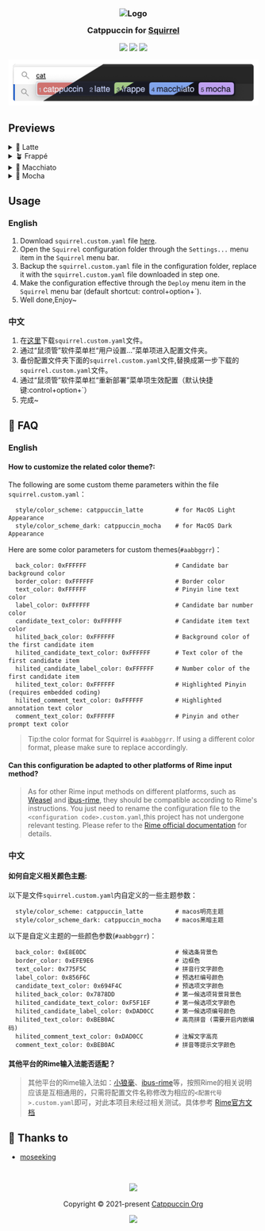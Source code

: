 <h3 align="center">
	<img src="https://raw.githubusercontent.com/catppuccin/catppuccin/main/assets/logos/exports/1544x1544_circle.png" width="100" alt="Logo"/><br/>
	<img src="https://raw.githubusercontent.com/catppuccin/catppuccin/main/assets/misc/transparent.png" height="30" width="0px"/>
	Catppuccin for <a href="https://github.com/rime/squirrel">Squirrel</a>
	<img src="https://raw.githubusercontent.com/catppuccin/catppuccin/main/assets/misc/transparent.png" height="30" width="0px"/>
</h3>

<p align="center">
	<a href="https://github.com/moseeking/squirrel/stargazers"><img src="https://img.shields.io/github/stars/moseeking/squirrel?colorA=363a4f&colorB=b7bdf8&style=for-the-badge"></a>
	<a href="https://github.com/moseeking/squirrel/issues"><img src="https://img.shields.io/github/issues/moseeking/squirrel?colorA=363a4f&colorB=f5a97f&style=for-the-badge"></a>
	<a href="https://github.com/moseeking/squirrel/contributors"><img src="https://img.shields.io/github/contributors/moseeking/squirrel?colorA=363a4f&colorB=a6da95&style=for-the-badge"></a>
</p>

<p align="center">
	<img src="./assets/preview.webp"/>
</p>

## Previews

<details>
<summary>🌻 Latte</summary>
<img src="./assets/latte.webp"/>
</details>
<details>
<summary>🪴 Frappé</summary>
<img src="./assets/frappe.webp"/>
</details>
<details>
<summary>🌺 Macchiato</summary>
<img src="./assets/macchiato.webp"/>
</details>
<details>
<summary>🌿 Mocha</summary>
<img src="./assets/mocha.webp"/>
</details>

## Usage

### English
1. Download `squirrel.custom.yaml` file [here](/squirrel.custom.yaml).
2. Open the `Squirrel` configuration folder through the `Settings...` menu item in the `Squirrel` menu bar.
3. Backup the `squirrel.custom.yaml` file in the configuration folder,  replace it with the `squirrel.custom.yaml` file downloaded in step one.
4. Make the configuration effective through the `Deploy` menu item in the `Squirrel` menu bar (default shortcut: control+option+\`).
5. Well done,Enjoy~

### 中文
1. 在[这里](/squirrel.custom.yaml)下载`squirrel.custom.yaml`文件。
2. 通过“鼠须管”软件菜单栏“用户设置...”菜单项进入配置文件夹。
3. 备份配置文件夹下面的`squirrel.custom.yaml`文件,替换成第一步下载的`squirrel.custom.yaml`文件。
4. 通过“鼠须管”软件菜单栏“重新部署”菜单项生效配置（默认快捷键:control+option+\`）
5. 完成~

<!-- this section is optional -->
## 🙋 FAQ

### English

#### How to customize the related color theme?:
The following are some custom theme parameters within the file `squirrel.custom.yaml`：
```
  style/color_scheme: catppuccin_latte         # for MacOS Light Appearance
  style/color_scheme_dark: catppuccin_mocha    # for MacOS Dark Appearance
```
Here are some color parameters for custom themes(`#aabbggrr`)：
``` 
  back_color: 0xFFFFFF                         # Candidate bar background color
  border_color: 0xFFFFFF                       # Border color
  text_color: 0xFFFFFF                         # Pinyin line text color
  label_color: 0xFFFFFF                        # Candidate bar number color
  candidate_text_color: 0xFFFFFF               # Candidate item text color
  hilited_back_color: 0xFFFFFF                 # Background color of the first candidate item
  hilited_candidate_text_color: 0xFFFFFF       # Text color of the first candidate item
  hilited_candidate_label_color: 0xFFFFFF      # Number color of the first candidate item
  hilited_text_color: 0xFFFFFF                 # Highlighted Pinyin (requires embedded coding)
  hilited_comment_text_color: 0xFFFFFF         # Highlighted annotation text color
  comment_text_color: 0xFFFFFF                 # Pinyin and other prompt text color
```
> Tip:the color format for Squirrel is `#aabbggrr`. If using a different color format, please make sure to replace accordingly.

#### Can this configuration be adapted to other platforms of Rime input method? 
> As for other Rime input methods on different platforms, such as [Weasel](https://github.com/rime/weasel) and [ibus-rime](https://github.com/rime/ibus-rime), they should be compatible according to Rime's instructions. You just need to rename the configuration file to the `<configuration code>.custom.yaml`,this project has not undergone relevant testing. Please refer to the [Rime official documentation](https://github.com/rime/home/wiki ) for details.


### 中文

#### 如何自定义相关颜色主题:
以下是文件`squirrel.custom.yaml`内自定义的一些主题参数：
```
  style/color_scheme: catppuccin_latte         # macos明亮主题
  style/color_scheme_dark: catppuccin_mocha    # macos黑暗主题
```
以下是自定义主题的一些颜色参数(`#aabbggrr`)：
```
  back_color: 0xE8E0DC                         # 候选条背景色
  border_color: 0xEFE9E6                       # 边框色
  text_color: 0x775F5C                         # 拼音行文字颜色
  label_color: 0x856F6C                        # 预选栏编号颜色
  candidate_text_color: 0x694F4C               # 预选项文字颜色
  hilited_back_color: 0x7878DD                 # 第一候选项背景背景色
  hilited_candidate_text_color: 0xF5F1EF       # 第一候选项文字颜色
  hilited_candidate_label_color: 0xDAD0CC      # 第一候选项编号颜色
  hilited_text_color: 0xBEB0AC                 # 高亮拼音 (需要开启内嵌编码)
  hilited_comment_text_color: 0xDAD0CC         # 注解文字高亮
  comment_text_color: 0xBEB0AC                 # 拼音等提示文字颜色
```
#### 其他平台的Rime输入法能否适配？
> 其他平台的Rime输入法如：[小狼毫](https://github.com/rime/weasel)、[ibus-rime](https://github.com/rime/ibus-rime)等，按照Rime的相关说明应该是互相通用的，只需将配置文件名称修改为相应的`<配置代号>.custom.yaml`即可，对此本项目未经过相关测试。具体参考 [Rime官方文档](https://github.com/rime/home/wiki )


	

## 💝 Thanks to

- [moseeking](https://github.com/moseeking)

&nbsp;

<p align="center">
	<img src="https://raw.githubusercontent.com/catppuccin/catppuccin/main/assets/footers/gray0_ctp_on_line.svg?sanitize=true" />
</p>

<p align="center">
	Copyright &copy; 2021-present <a href="https://github.com/catppuccin" target="_blank">Catppuccin Org</a>
</p>

<p align="center">
	<a href="https://github.com/catppuccin/catppuccin/blob/main/LICENSE"><img src="https://img.shields.io/static/v1.svg?style=for-the-badge&label=License&message=MIT&logoColor=d9e0ee&colorA=363a4f&colorB=b7bdf8"/></a>
</p>
